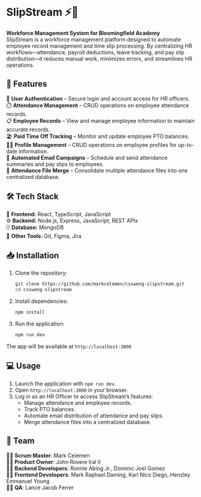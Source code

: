 # SlipStream ⚡️💼

**Workforce Management System for Bloomingfield Academy**  
SlipStream is a workforce management platform designed to automate employee record management and time slip processing. By centralizing HR workflows—attendance, payroll deductions, leave tracking, and pay slip distribution—it reduces manual work, minimizes errors, and streamlines HR operations.  

## 🚀 Features  

🔐 **User Authentication** – Secure login and account access for HR officers.  
⏱️ **Attendance Management** – CRUD operations on employee attendance records.  
📋 **Employee Records** – View and manage employee information to maintain accurate records.  
🏖️ **Paid Time Off Tracking** – Monitor and update employee PTO balances.  
🧑‍💼 **Profile Management** – CRUD operations on employee profiles for up-to-date information.  
📧 **Automated Email Campaigns** – Schedule and send attendance summaries and pay slips to employees.  
📂 **Attendance File Merge** – Consolidate multiple attendance files into one centralized database.  

## 🛠️ Tech Stack  

🎨 **Frontend:** React, TypeScript, JavaScript  
⚙️ **Backend:** Node.js, Express, JavaScript, REST APIs  
🗄️ **Database:** MongoDB  
🔨 **Other Tools:** Git, Figma, Jira  

## 📥 Installation  

1. Clone the repository:  
   ```bash
   git clone https://github.com/markcelemen/cssweng-slipstream.git
   cd cssweng-slipstream
   ```
2. Install dependencies:
   ```bash
   npm install
   ```
3. Run the application:
   ```bash
   npm run dev
   ```

The app will be available at `http://localhost:3000`

## 💻 Usage

1. Launch the application with `npm run dev`.
2. Open `http://localhost:3000` in your browser.
3. Log in as an HR Officer to access SlipStream’s features:
   - Manage attendance and employee records.  
   - Track PTO balances.  
   - Automate email distribution of attendance and pay slips.  
   - Merge attendance files into a centralized database.  

## 👥 Team

🧑‍💻 **Scrum Master**: Mark Celemen  
🧑‍💻 **Product Owner**: John Rovere Iral II  
🧑‍💻 **Backend Developers**: Ronnie Abiog Jr., Dominic Joel Gomez  
🧑‍💻 **Frontend Developers**: Mark Raphael Daming, Karl Nico Diego, Henzley Emmanuel Young  
🧑‍💻 **QA**: Lance Jacob Ferrer  
